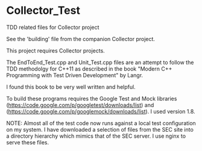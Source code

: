 Collector_Test
=====================

TDD related files for Collector project


See the 'building' file from the companion Collector project.  

This project requires Collector projects.

The EndToEnd_Test.cpp and Unit_Test.cpp files are an attempt to follow the TDD methodolgy for
C++11 as described in the book "Modern C++ Programming with Test Driven Development" by Langr.

I found this book to be very well written and helpful.

To build these programs requires the Google Test and Mock libraries (https://code.google.com/p/googletest/downloads/list)
and (https://code.google.com/p/googlemock/downloads/list).  I used version 1.8.

NOTE:  Almost all of the test code now runs against a local test configuration on my system.
I have downloaded a selection of files from the SEC site into a directory hierarchy which mimics
that of the SEC server.  I use nginx to serve these files.


